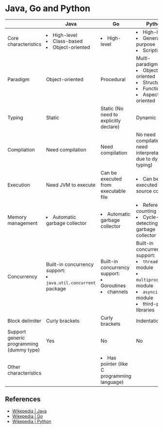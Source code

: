 # Java, Go and Python

| | Java | Go | Python |
|----|----|----|----|
| Core characteristics | <li>High-level<li>Class-based<li>Object-oriented | <li>High-level | <li>High-level<li>General-purpose<li>Scripting |
| Paradigm | Object-oriented | Procedural |  Multi-paradigm:<li>Object-oriented<li>Structured<li>Functional<li>Aspect-oriented |
| Typing | Static | Static (No need to explicitly declare) | Dynamic |
| Compilation | Need compilation | Need compilation | No need compilation (but need interpretation due to dynamic typing) |
| Execution | Need JVM to execute | Can be executed from executable file | <li>Can be executed from source code |
| Memory management | <li>Automatic garbage collector | <li>Automatic garbage collector | <li>Reference counting<li>Cycle-detecting garbage collector |
| Concurrency | Built-in concurrency support:<li>`java.util.concurrent` package | Built-in concurrency support:<li>Goroutines<li>channels | Built-in concurrency support:<li>`threading` module<li>`multiprocessing` module<li>`asyncio` module<li>third-party libraries |
| Block delimiter | Curly brackets | Curly brackets | Indentation |
| Support generic programming (dummy type) | Yes | No | No |
| Other characteristics | | <li>Has pointer (like C programming language) | |

## References
- [Wikepedia | Java](https://en.wikipedia.org/wiki/Java_(programming_language))
- [Wikepedia | Go](https://en.wikipedia.org/wiki/Go_(programming_language))
- [Wikepedia | Python](https://en.wikipedia.org/wiki/Python_(programming_language))
